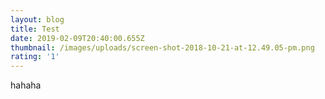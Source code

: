 ```yaml
---
layout: blog
title: Test
date: 2019-02-09T20:40:00.655Z
thumbnail: /images/uploads/screen-shot-2018-10-21-at-12.49.05-pm.png
rating: '1'
---
```

hahaha
